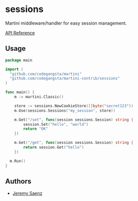 # sessions
Martini middleware/handler for easy session management.

[API Reference](http://godoc.org/github.com/codegangsta/martini-contrib/sessions)

## Usage

~~~ go
package main

import (
  "github.com/codegangsta/martini"
  "github.com/codegangsta/martini-contrib/sessions"
)

func main() {
	m := martini.Classic()

	store := sessions.NewCookieStore([]byte("secret123"))
	m.Use(sessions.Sessions("my_session", store))

	m.Get("/set", func(session sessions.Session) string {
		session.Set("hello", "world")
		return "OK"
	})

	m.Get("/get", func(session sessions.Session) string {
		return session.Get("hello")
	})

  m.Run()
}

~~~

## Authors
* [Jeremy Saenz](http://github.com/codegangsta)
